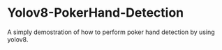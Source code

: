 # Yolov8-PokerHand-Detection
A simply demostration of how to perform poker hand detection by using yolov8.
